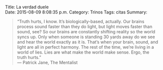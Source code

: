 Title: La verdad duele    
Date: 2015-08-09 8:08:35 p.m.
Category: Trinos
Tags:  citas
Summary: 



> “Truth hurts, I know. It’s biologically-based, actually. Our brains process sound faster than they do light, but light moves faster than sound, see? So our brains are constantly shifting reality so the world syncs up. Only when someone is standing 30 yards away do we see and hear the world exactly as it is. That’s when your brain, sound, and light are all in perfect harmony. The rest of the time, we’re living in a world of lies. Lies are what make the world make sense. Ergo, the truth hurts.”  
— 	Patrick Jane, The Mentalist